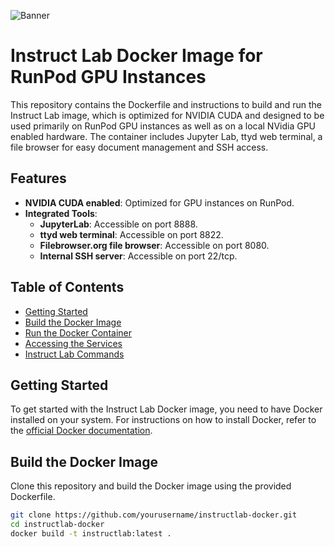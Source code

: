 ![Banner](https://github.com/instructlab/.github/blob/main/assets/instructlab-banner.png)
# Instruct Lab Docker Image for RunPod GPU Instances

This repository contains the Dockerfile and instructions to build and run the Instruct Lab image, which is optimized for NVIDIA CUDA and designed to be used primarily on RunPod GPU instances as well as on a local NVidia GPU enabled hardware. The container includes Jupyter Lab, ttyd web terminal, a file browser for easy document management and SSH access.

## Features

- **NVIDIA CUDA enabled**: Optimized for GPU instances on RunPod.
- **Integrated Tools**:
  - **JupyterLab**: Accessible on port 8888.
  - **ttyd web terminal**: Accessible on port 8822.
  - **Filebrowser.org file browser**: Accessible on port 8080.
  - **Internal SSH server**: Accessible on port 22/tcp.

## Table of Contents

- [Getting Started](#getting-started)
- [Build the Docker Image](#build-the-docker-image)
- [Run the Docker Container](#run-the-docker-container)
- [Accessing the Services](#accessing-the-services)
- [Instruct Lab Commands](#instruct-lab-commands)

## Getting Started

To get started with the Instruct Lab Docker image, you need to have Docker installed on your system. For instructions on how to install Docker, refer to the [official Docker documentation](https://docs.docker.com/get-docker/).

## Build the Docker Image

Clone this repository and build the Docker image using the provided Dockerfile.

```bash
git clone https://github.com/yourusername/instructlab-docker.git
cd instructlab-docker
docker build -t instructlab:latest .
